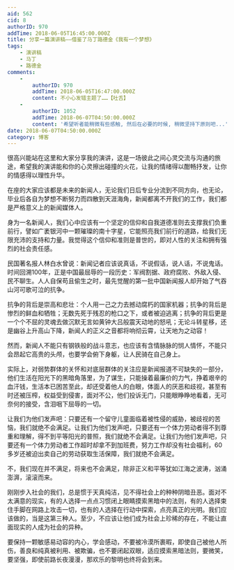 ```yaml
---
aid: 562
cid: 8
authorID: 970
addTime: 2018-06-05T16:45:00.000Z
title: 分享一篇演讲稿——借鉴了马丁路德金《我有一个梦想》
tags:
    - 演讲稿
    - 马丁
    - 路德金
comments:
    -
        authorID: 970
        addTime: 2018-06-05T16:47:00.000Z
        content: 不小心发错主题了……【吐舌】
    -
        authorID: 1052
        addTime: 2018-06-07T04:50:00.000Z
        content: '希望听者能稍微有些感触, 然后在必要的时候, 稍微坚持下原则吧...'
date: 2018-06-07T04:50:00.000Z
category: 博客
---
```


很高兴能站在这里和大家分享我的演讲，这是一场彼此之间心灵交流与沟通的旅途，希望我的演讲能和你的心灵擦出碰撞的火花，让我的情绪得以酣畅抒发，让你的情感得以理性升华。

在座的大家应该都是未来的新闻人，无论我们日后专业分流到不同方向，也无论，毕业后各自为梦想不断努力而四散到天涯海角，新闻都离不开我们的工作，我们都是严格意义上的新闻媒体人。

身为一名新闻人，我们心中应该有一个坚定的信仰和自我道德准则去支撑我们负重前行，譬如广袤银河中一颗璀璨的南十字星，它能照亮我们前行的道路，给我们无限充沛的支持和力量。我觉得这个信仰和准则是普世的，即对人性的关注和拥有强烈的社会责任感。

民国著名报人林白水曾说：新闻记者应该说真话，不说假话，说人话，不说鬼话。时间回溯100年，正是中国最屈辱的一段历史：军阀割据、政府腐败、外敌入侵、民不聊生。人人自保苟且偷生之时，最先觉醒的第一批中国新闻报人却开始了气吞山河可歌可泣的抗争。

抗争的背后是崇高和悲壮：个人用一己之力去撼动腐朽的国家机器；抗争的背后是惨烈的鲜血和牺牲；无数先死于残忍的枪口之下，或者被迫逃离；抗争的背后更是一个个不屈的灵魂去做沉默无言如黄钟大吕般震天动地的怒吼；无论斗转星移，还是幽谷上升高山下降，新闻人的正义之音都将响彻云霄，让天地为之动容！

然而，新闻人不能只有钢铁般的战斗意志，也应该有含情脉脉的悯人情怀，不能只会昂起它高贵的头颅，也要学会俯下身躯，让人民骑在自己身上。

实际上，对弱势群体的关怀和对底层群体的关注应是新闻报道不可缺失的一部分，他们生活在阳光下的黑暗角落里，为了谋生，只能操着最廉价的力气，挣着艰辛的血汗钱，生活本已困苦至此，却还受着他人的白眼，体面人的厌恶和歧视，甚至有时还被压榨，权益受到侵害，面对不公，他们投诉无门，只能眼睁睁地看着，无可奈何的接受，含泪咽下屈辱的一切。

让我们为他们发声吧：只要还有一个留守儿童面临着被性侵的威胁，被歧视的苦恼，我们就绝不会满足。让我们为他们发声吧，只要还有一个体力劳动者得不到尊重和理解，得不到平等阳光的普照，我们就绝不会满足。让我们为他们发声吧，只要还有一个体力劳动者工作超时却拿不到加班费，努力工作却没有社会福利，60多岁还被迫出卖自己的劳动获取生活保障，我们就绝不会满足。

不，我们现在并不满足，将来也不会满足，除非正义和平等犹如江海之波涛，汹涌澎湃，滚滚而来。

刚刚步入社会的我们，总是惯于天真纯洁，见不得社会上的种种阴暗丑恶。面对不太满意的现实，有的人选择一点点习惯闭上眼睛摸索黑暗中的法则，有的人选择束住手脚在网路上攻击一切，也有的人选择在行动中探索，点亮真正的光明。我们应该做的，当是这第三种人。至少，不应该让他们成为社会上珍稀的存在，不能让直面现实的人成为社会的异种。

要保持一颗敏感易动容的内心，学会感动，不要被冷漠所裹暇，即使自己被他人所伤，善良和纯真被利用、被欺骗，也不要闭起双眼，适应摸索黑暗法则，要微笑，要坚强，即使前路长夜漫漫，那欢乐的黎明也终将会到来。
